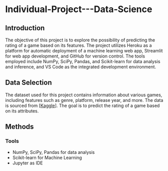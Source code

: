# Individual-Project---Data-Science

## Introduction
The objective of this project is to explore the possibility of predicting the rating of a game based on its features. The project utilizes Heroku as a platform for automatic deployment of a machine learning web app, Streamlit for web app development, and GitHub for version control. The tools employed include NumPy, SciPy, Pandas, and Scikit-learn for data analysis and inference, and VS Code as the integrated development environment.

## Data Selection
The dataset used for this project contains information about various games, including features such as genre, platform, release year, and more. The data is sourced from [[Kaggle](https://www.kaggle.com/datasets/arnabchaki/popular-video-games-1980-2023)]. The goal is to predict the rating of a game based on its attributes.

## Methods
  ### Tools
 - NumPy, SciPy, Pandas for data analysis
 - Scikit-learn for Machine Learning
 - Jupyter as IDE
